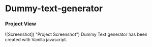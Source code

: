 # Dummy-text-generator
### Project View
![Screenshot]( "Project Screenshot")
Dummy Text generator has been created with Vanilla javascript.
